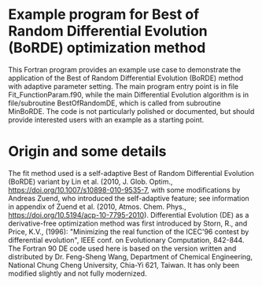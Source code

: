 # Example program for Best of Random Differential Evolution (BoRDE) optimization method
This Fortran program provides an example use case to demonstrate the application of the Best of Random Differential Evolution (BoRDE) method with adaptive parameter setting.
The main program entry point is in file Fit_FunctionParam.f90, while the main Differential Evolution algorithm is in file/subroutine BestOfRandomDE, which is called from subroutine MinBoRDE.
The code is not particularly polished or documented, but should provide interested users with an example as a starting point. 

# Origin and some details
The fit method used is a self-adaptive Best of Random Differential Evolution (BoRDE) variant by Lin et al. (2010, J. Glob. Optim., https://doi.org/10.1007/s10898-010-9535-7, with some modifications by Andreas Zuend, who introduced the self-adaptive feature; see information in appendix of Zuend et al. (2010, Atmos. Chem. Phys., https://doi.org/10.5194/acp-10-7795-2010). Differential Evolution (DE) as a derivative-free optimization method was first introduced by Storn, R., and Price, K.V., (1996): "Minimizing the real function of the ICEC'96 contest by differential evolution", IEEE conf. on Evolutionary 
Computation, 842-844. The Fortran 90 DE code used here is based on the version written and distributed by Dr. Feng-Sheng Wang, Department of Chemical Engineering, National Chung Cheng University, Chia-Yi 621, Taiwan. It has only been modified slightly and not fully modernized.
